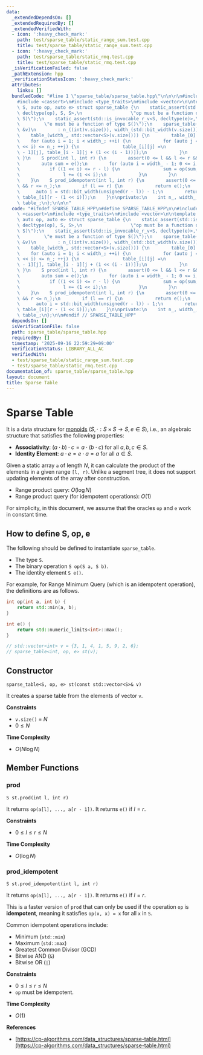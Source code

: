 ```yaml
---
data:
  _extendedDependsOn: []
  _extendedRequiredBy: []
  _extendedVerifiedWith:
  - icon: ':heavy_check_mark:'
    path: test/sparse_table/static_range_sum.test.cpp
    title: test/sparse_table/static_range_sum.test.cpp
  - icon: ':heavy_check_mark:'
    path: test/sparse_table/static_rmq.test.cpp
    title: test/sparse_table/static_rmq.test.cpp
  _isVerificationFailed: false
  _pathExtension: hpp
  _verificationStatusIcon: ':heavy_check_mark:'
  attributes:
    links: []
  bundledCode: "#line 1 \"sparse_table/sparse_table.hpp\"\n\n\n\n#include <bit>\n\
    #include <cassert>\n#include <type_traits>\n#include <vector>\n\ntemplate <typename\
    \ S, auto op, auto e> struct sparse_table {\n    static_assert(std::is_invocable_r_v<S,\
    \ decltype(op), S, S>,\n                  \"op must be a function of type S(S,\
    \ S)\");\n    static_assert(std::is_invocable_r_v<S, decltype(e)>,\n         \
    \         \"e must be a function of type S()\");\n    sparse_table(const std::vector<S>\
    \ &v)\n        : n_((int)v.size()), width_(std::bit_width(v.size())),\n      \
    \    table_(width_, std::vector<S>(v.size())) {\n        table_[0] = v;\n    \
    \    for (auto i = 1; i < width_; ++i) {\n            for (auto j = 0; j + (1\
    \ << i) <= n_; ++j) {\n                table_[i][j] =\n                    op(table_[i\
    \ - 1][j], table_[i - 1][j + (1 << (i - 1))]);\n            }\n        }\n   \
    \ }\n    S prod(int l, int r) {\n        assert(0 <= l && l <= r && r <= n_);\n\
    \        auto sum = e();\n        for (auto i = width_ - 1; 0 <= i; --i) {\n \
    \           if ((1 << i) <= r - l) {\n                sum = op(sum, table_[i][l]);\n\
    \                l += (1 << i);\n            }\n        }\n        return sum;\n\
    \    }\n    S prod_idempotent(int l, int r) {\n        assert(0 <= l && l <= r\
    \ && r <= n_);\n        if (l == r) {\n            return e();\n        }\n  \
    \      auto i = std::bit_width(unsigned(r - l)) - 1;\n        return op(table_[i][l],\
    \ table_[i][r - (1 << i)]);\n    }\n\nprivate:\n    int n_, width_;\n    std::vector<std::vector<S>>\
    \ table_;\n};\n\n\n"
  code: "#ifndef SPARSE_TABLE_HPP\n#define SPARSE_TABLE_HPP\n\n#include <bit>\n#include\
    \ <cassert>\n#include <type_traits>\n#include <vector>\n\ntemplate <typename S,\
    \ auto op, auto e> struct sparse_table {\n    static_assert(std::is_invocable_r_v<S,\
    \ decltype(op), S, S>,\n                  \"op must be a function of type S(S,\
    \ S)\");\n    static_assert(std::is_invocable_r_v<S, decltype(e)>,\n         \
    \         \"e must be a function of type S()\");\n    sparse_table(const std::vector<S>\
    \ &v)\n        : n_((int)v.size()), width_(std::bit_width(v.size())),\n      \
    \    table_(width_, std::vector<S>(v.size())) {\n        table_[0] = v;\n    \
    \    for (auto i = 1; i < width_; ++i) {\n            for (auto j = 0; j + (1\
    \ << i) <= n_; ++j) {\n                table_[i][j] =\n                    op(table_[i\
    \ - 1][j], table_[i - 1][j + (1 << (i - 1))]);\n            }\n        }\n   \
    \ }\n    S prod(int l, int r) {\n        assert(0 <= l && l <= r && r <= n_);\n\
    \        auto sum = e();\n        for (auto i = width_ - 1; 0 <= i; --i) {\n \
    \           if ((1 << i) <= r - l) {\n                sum = op(sum, table_[i][l]);\n\
    \                l += (1 << i);\n            }\n        }\n        return sum;\n\
    \    }\n    S prod_idempotent(int l, int r) {\n        assert(0 <= l && l <= r\
    \ && r <= n_);\n        if (l == r) {\n            return e();\n        }\n  \
    \      auto i = std::bit_width(unsigned(r - l)) - 1;\n        return op(table_[i][l],\
    \ table_[i][r - (1 << i)]);\n    }\n\nprivate:\n    int n_, width_;\n    std::vector<std::vector<S>>\
    \ table_;\n};\n\n#endif // SPARSE_TABLE_HPP"
  dependsOn: []
  isVerificationFile: false
  path: sparse_table/sparse_table.hpp
  requiredBy: []
  timestamp: '2025-09-16 22:59:29+09:00'
  verificationStatus: LIBRARY_ALL_AC
  verifiedWith:
  - test/sparse_table/static_range_sum.test.cpp
  - test/sparse_table/static_rmq.test.cpp
documentation_of: sparse_table/sparse_table.hpp
layout: document
title: Sparse Table
---
```


# Sparse Table

It is a data structure for [monoids](https://en.wikipedia.org/wiki/Monoid) $(S, \cdot: S \times S \to S, e \in S)$, i.e., an algebraic structure that satisfies the following properties:
- **Associativity**: $(a \cdot b) \cdot c = a \cdot (b \cdot c)$ for all $a, b, c \in S$.
- **Identity Element**: $a \cdot e = e \cdot a = a$ for all $a \in S$.

Given a static array `a` of length $N$, it can calculate the product of the elements in a given range `[l, r)`. Unlike a segment tree, it does not support updating elements of the array after construction.

- Range product query: $O(\log N)$
- Range product query (for idempotent operations): $O(1)$

For simplicity, in this document, we assume that the oracles `op` and `e` work in constant time.

## How to define S, op, e

The following should be defined to instantiate `sparse_table`.

- The type `S`.
- The binary operation `S op(S a, S b)`.
- The identity element `S e()`.

For example, for Range Minimum Query (which is an idempotent operation), the definitions are as follows.

```cpp
int op(int a, int b) {
    return std::min(a, b);
}

int e() {
    return std::numeric_limits<int>::max();
}

// std::vector<int> v = {3, 1, 4, 1, 5, 9, 2, 6};
// sparse_table<int, op, e> st(v);
```

## Constructor

`sparse_table<S, op, e> st(const std::vector<S>& v)`

It creates a sparse table from the elements of vector `v`.

**Constraints**
- `v.size()` = $N$
- $0 \le N$

**Time Complexity**
- $O(N \log N)$

## Member Functions

### prod

`S st.prod(int l, int r)`

It returns `op(a[l], ..., a[r - 1])`. It returns `e()` if $l = r$.

**Constraints**
- $0 \le l \le r \le N$

**Time Complexity**
- $O(\log N)$

### prod_idempotent

`S st.prod_idempotent(int l, int r)`

It returns `op(a[l], ..., a[r - 1])`. It returns `e()` if $l = r$.

This is a faster version of `prod` that can only be used if the operation `op` is **idempotent**, meaning it satisfies `op(x, x) = x` for all `x` in `S`.

Common idempotent operations include:
- Minimum (`std::min`)
- Maximum (`std::max`)
- Greatest Common Divisor (GCD)
- Bitwise AND (`&`)
- Bitwise OR (`|`)

**Constraints**
- $0 \le l \le r \le N$
- `op` must be idempotent.

**Time Complexity**
- $O(1)$

**References**
- [https://cp-algorithms.com/data_structures/sparse-table.html](https://cp-algorithms.com/data_structures/sparse-table.html)
